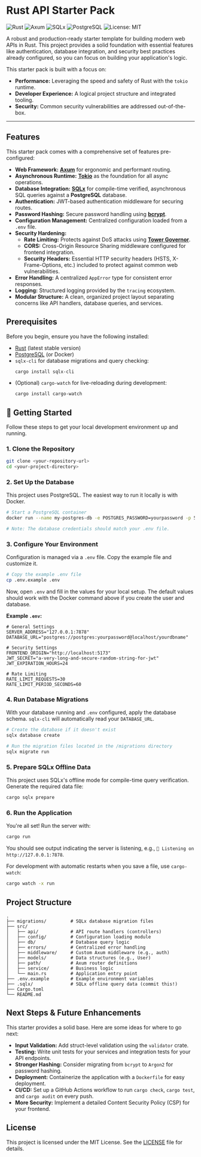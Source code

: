 # Rust API Starter Pack

![Rust](https://img.shields.io/badge/rust-1.x-orange.svg)
![Axum](https://img.shields.io/badge/Axum-0.7-blue)
![SQLx](https://img.shields.io/badge/SQLx-0.7-green)
![PostgreSQL](https://img.shields.io/badge/PostgreSQL-15-blue)
![License: MIT](https://img.shields.io/badge/License-MIT-yellow.svg)

A robust and production-ready starter template for building modern web APIs in Rust. This project provides a solid foundation with essential features like authentication, database integration, and security best practices already configured, so you can focus on building your application's logic.

This starter pack is built with a focus on:
*   **Performance:** Leveraging the speed and safety of Rust with the `tokio` runtime.
*   **Developer Experience:** A logical project structure and integrated tooling.
*   **Security:** Common security vulnerabilities are addressed out-of-the-box.

---

## Features

This starter pack comes with a comprehensive set of features pre-configured:

*   **Web Framework:** [**Axum**](https://github.com/tokio-rs/axum) for ergonomic and performant routing.
*   **Asynchronous Runtime:** [**Tokio**](https://tokio.rs/) as the foundation for all async operations.
*   **Database Integration:** [**SQLx**](https://github.com/launchbadge/sqlx) for compile-time verified, asynchronous SQL queries against a **PostgreSQL** database.
*   **Authentication:** JWT-based authentication middleware for securing routes.
*   **Password Hashing:** Secure password handling using [**bcrypt**](https://docs.rs/bcrypt/latest/bcrypt/).
*   **Configuration Management:** Centralized configuration loaded from a `.env` file.
*   **Security Hardening:**
    *   **Rate Limiting:** Protects against DoS attacks using [**Tower Governor**](https://github.com/benwis/tower-governor).
    *   **CORS:** Cross-Origin Resource Sharing middleware configured for frontend integration.
    *   **Security Headers:** Essential HTTP security headers (HSTS, X-Frame-Options, etc.) included to protect against common web vulnerabilities.
*   **Error Handling:** A centralized `AppError` type for consistent error responses.
*   **Logging:** Structured logging provided by the `tracing` ecosystem.
*   **Modular Structure:** A clean, organized project layout separating concerns like API handlers, database queries, and services.

## Prerequisites

Before you begin, ensure you have the following installed:
*   [Rust](https://www.rust-lang.org/tools/install) (latest stable version)
*   [PostgreSQL](https://www.postgresql.org/download/) (or Docker)
*   `sqlx-cli` for database migrations and query checking:
    ```bash
    cargo install sqlx-cli
    ```
*   (Optional) `cargo-watch` for live-reloading during development:
    ```bash
    cargo install cargo-watch
    ```

## 🚀 Getting Started

Follow these steps to get your local development environment up and running.

### 1. Clone the Repository

```bash
git clone <your-repository-url>
cd <your-project-directory>
```

### 2. Set Up the Database

This project uses PostgreSQL. The easiest way to run it locally is with Docker.

```bash
# Start a PostgreSQL container
docker run --name my-postgres-db -e POSTGRES_PASSWORD=yourpassword -p 5432:5432 -d postgres

# Note: The database credentials should match your .env file.
```

### 3. Configure Your Environment

Configuration is managed via a `.env` file. Copy the example file and customize it.

```bash
# Copy the example .env file
cp .env.example .env
```

Now, open `.env` and fill in the values for your local setup. The default values should work with the Docker command above if you create the user and database.

**Example `.env`:**
```env
# General Settings
SERVER_ADDRESS="127.0.0.1:7878"
DATABASE_URL="postgres://postgres:yourpassword@localhost/yourdbname"

# Security Settings
FRONTEND_ORIGIN="http://localhost:5173"
JWT_SECRET="a-very-long-and-secure-random-string-for-jwt"
JWT_EXPIRATION_HOURS=24

# Rate Limiting
RATE_LIMIT_REQUESTS=30
RATE_LIMIT_PERIOD_SECONDS=60
```

### 4. Run Database Migrations

With your database running and `.env` configured, apply the database schema. `sqlx-cli` will automatically read your `DATABASE_URL`.

```bash
# Create the database if it doesn't exist
sqlx database create

# Run the migration files located in the /migrations directory
sqlx migrate run
```

### 5. Prepare SQLx Offline Data

This project uses SQLx's offline mode for compile-time query verification. Generate the required data file:

```bash
cargo sqlx prepare
```

### 6. Run the Application

You're all set! Run the server with:

```bash
cargo run
```

You should see output indicating the server is listening, e.g., `🚀 Listening on http://127.0.0.1:7878`.

For development with automatic restarts when you save a file, use `cargo-watch`:

```bash
cargo watch -x run
```

## Project Structure

```
.
├── migrations/         # SQLx database migration files
├── src/
│   ├── api/            # API route handlers (controllers)
│   ├── config/         # Configuration loading module
│   ├── db/             # Database query logic
│   ├── errors/         # Centralized error handling
│   ├── middleware/     # Custom Axum middleware (e.g., auth)
│   ├── models/         # Data structures (e.g., User)
│   ├── path/           # Axum router definitions
│   ├── service/        # Business logic
│   └── main.rs         # Application entry point
├── .env.example        # Example environment variables
├── .sqlx/              # SQLx offline query data (commit this!)
├── Cargo.toml
└── README.md
```

## Next Steps & Future Enhancements

This starter provides a solid base. Here are some ideas for where to go next:

*   **Input Validation:** Add struct-level validation using the `validator` crate.
*   **Testing:** Write unit tests for your services and integration tests for your API endpoints.
*   **Stronger Hashing:** Consider migrating from `bcrypt` to `Argon2` for password hashing.
*   **Deployment:** Containerize the application with a `Dockerfile` for easy deployment.
*   **CI/CD:** Set up a GitHub Actions workflow to run `cargo check`, `cargo test`, and `cargo audit` on every push.
*   **More Security:** Implement a detailed Content Security Policy (CSP) for your frontend.

## License

This project is licensed under the MIT License. See the [LICENSE](LICENSE) file for details.
